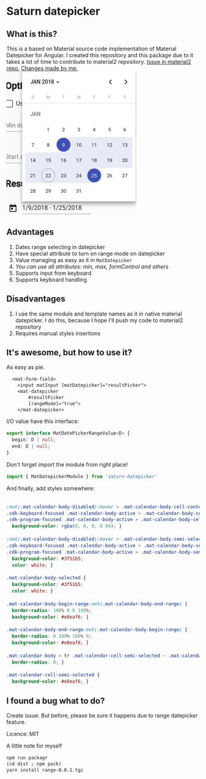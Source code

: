 # Saturn datepicker

## What is this?

This is a based on Material source code implementation of Material Datepicker for Angular. 
I created this repository and this package due to it takes a lot of time to contribute to material2 repository.
[Issue in material2 repo.](https://github.com/angular/material2/issues/4763) 
[Changes made by me.](https://github.com/SaturnTeam/material2/commit/2f1409165ea601e6193c5d4c4784b04a9db67d21)
![Material date range picker](screenshot.png)

## Advantages
1) Dates range selecting in datepicker 
2) Have special attribute to turn on range mode on datepicker
3) Value managing as easy as it in `MatDatepicker`
4) *You can use all attributes: min, max, formControl and others*
5) Supports input from keyboard
6) Supports keyboard handling
 
## Disadvantages 
1) I use the same module and template names as it in native material datepicker. I do this, because I hope I'll push my code to material2 repository
2) Requires manual styles insertions

## It's awesome, but how to use it?
As easy as pie.
```angular2html
  <mat-form-field>
    <input matInput [matDatepicker]="resultPicker">
    <mat-datepicker
        #resultPicker
        [rangeMode]="true">
    </mat-datepicker>
```
I/O value have this interface:
```typescript
export interface MatDatePickerRangeValue<D> {
  begin: D | null;
  end: D | null;
}
```
Don't forget import the module from right place!
```typescript
import { MatDatepickerModule } from 'saturn-datepicker'
```
And finally, add styles somewhere:
```css

:not(.mat-calendar-body-disabled):hover > .mat-calendar-body-cell-content:not(.mat-calendar-body-selected):not(.mat-calendar-body-semi-selected),
.cdk-keyboard-focused .mat-calendar-body-active > .mat-calendar-body-cell-content:not(.mat-calendar-body-selected):not(.mat-calendar-body-semi-selected),
.cdk-program-focused .mat-calendar-body-active > .mat-calendar-body-cell-content:not(.mat-calendar-body-selected):not(.mat-calendar-body-semi-selected) {
  background-color: rgba(0, 0, 0, 0.04); }

:not(.mat-calendar-body-disabled):hover > .mat-calendar-body-semi-selected,
.cdk-keyboard-focused .mat-calendar-body-active > .mat-calendar-body-semi-selected,
.cdk-program-focused .mat-calendar-body-active > .mat-calendar-body-semi-selected {
  background-color: #3f51b5;
  color: white; }

.mat-calendar-body-selected {
  background-color: #3f51b5;
  color: white; }

.mat-calendar-body-begin-range:not(.mat-calendar-body-end-range) {
  border-radius: 100% 0 0 100%;
  background-color: #e8eaf6; }

.mat-calendar-body-end-range:not(.mat-calendar-body-begin-range) {
  border-radius: 0 100% 100% 0;
  background-color: #e8eaf6; }

.mat-calendar-body > tr .mat-calendar-cell-semi-selected ~ .mat-calendar-cell-semi-selected {
  border-radius: 0; }

.mat-calendar-cell-semi-selected {
  background-color: #e8eaf6; }
```


## I found a bug what to do?
Create issue. But before, please be sure it happens due to range datepicker feature.


Licence: MIT

A little note for myself
```shell
npm run packagr
(cd dist ; npm pack)
yarn install range-0.0.1.tgz 
```